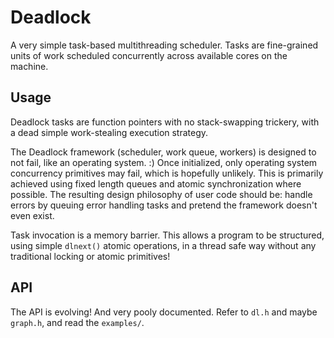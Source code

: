 Deadlock
========

A very simple task-based multithreading scheduler. Tasks are fine-grained units of work scheduled concurrently across available cores on the machine.

Usage
-----

Deadlock tasks are function pointers with no stack-swapping trickery, with a dead simple work-stealing execution strategy.

The Deadlock framework (scheduler, work queue, workers) is designed to not fail, like an operating system. :) Once initialized, only operating system concurrency primitives may fail, which is hopefully unlikely. This is primarily achieved using fixed length queues and atomic synchronization where possible. The resulting design philosophy of user code should be: handle errors by queuing error handling tasks and pretend the framework doesn't even exist.

Task invocation is a memory barrier. This allows a program to be structured, using simple `dlnext()` atomic operations, in a thread safe way without any traditional locking or atomic primitives!

API
---

The API is evolving! And very pooly documented. Refer to `dl.h` and maybe `graph.h`, and read the `examples/`.
